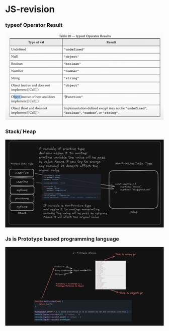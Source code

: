 # JS-revision

### typeof Operator Result
![Typeof Operator Results](image.png)

### Stack/ Heap
![stack/heap](image-3.png)

### Js is Prototype based programming language
![prototype reference](image-2.png)